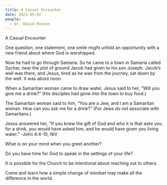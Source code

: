 ```yaml
---
title: A Casual Encounter
date: 2021-05-02
people:
  - Dr. David Hinson
---
```


A Casual Encounter

One question, one statement, one smile might unfold an opportunity with a new friend about where God is worshipped.

Now he had to go through Samaria. So he came to a town in Samaria called Sychar, near the plot of ground Jacob had given to his son Joseph. Jacob’s well was there, and Jesus, tired as he was from the journey, sat down by the well. It was about noon.

When a Samaritan woman came to draw water, Jesus said to her, “Will you give me a drink?” (His disciples had gone into the town to buy food.)

The Samaritan woman said to him, “You are a Jew, and I am a Samaritan woman. How can you ask me for a drink?” (For Jews do not associate with Samaritans.)

Jesus answered her, “If you knew the gift of God and who it is that asks you for a drink, you would have asked him, and he would have given you living water.”
-John 4:4-10, NIV

What is on your mind when you greet another?  

Do you have time for God to speak in the settings of your life?  

It is possible for the Church to be intentional about reaching out to others.  

Come and learn how a simple change of mindset may make all the difference in the world.

